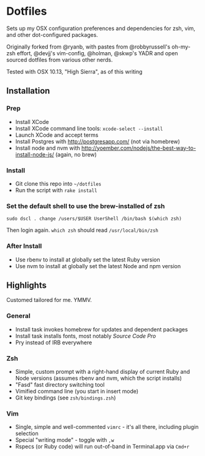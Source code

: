 # Dotfiles

Sets up my OSX configuration preferences and dependencies for zsh, vim,
and other dot-configured packages.

Originally forked from @ryanb, with pastes from @robbyrussell's
oh-my-zsh effort, @devjj's vim-config, @holman, @skwp's YADR and open
sourced dotfiles from various other nerds.

Tested with OSX 10.13, "High Sierra", as of this writing

## Installation

### Prep

- Install XCode
- Install XCode command line tools: `xcode-select --install`
- Launch XCode and accept terms
- Install Postgres with http://postgresapp.com/ (not via homebrew)
- Install node and nvm with  http://yoember.com/nodejs/the-best-way-to-install-node-js/ (again, no brew)

### Install

- Git clone this repo into `~/dotfiles`
- Run the script with `rake install`

### Set the default shell to use the brew-installed of zsh

    sudo dscl . change /users/$USER UserShell /bin/bash $(which zsh)

Then login again. `which zsh` should read `/usr/local/bin/zsh`

### After Install

- Use rbenv to install at globally set the latest Ruby version
- Use nvm to install at globally set the latest Node and npm version

## Highlights

Customed tailored for me. YMMV.

### General

* Install task invokes homebrew for updates and dependent packages
* Install task installs fonts, most notably _Source Code Pro_
* Pry instead of IRB everywhere

### Zsh

* Simple, custom prompt with a right-hand display of current Ruby and Node versions (assumes rbenv and nvm, which the script installs)
* "Fasd" fast directory switching tool
* Vimified command line (you start in insert mode)
* Git key bindings (see `zsh/bindings.zsh`)

### Vim

* Single, simple and well-commented `vimrc` - it's all there, including plugin selection
* Special "writing mode" - toggle with `,w`
* Rspecs (or Ruby code) will run out-of-band in Terminal.app via `Cmd+r`
